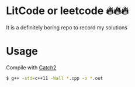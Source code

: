 # LitCode or leetcode :fire::fire::fire:
It is a definitely boring repo to record my solutions

# Usage
Compile with [Catch2](https://github.com/catchorg/Catch2)
```bash
$ g++ -std=c++11 -Wall *.cpp -o *.out
```
